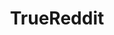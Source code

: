 ---
title: TrueReddit
crosslinks:
- goodlongposts
- ConcentrationOfWealth
- politics
- news
- AskHistorians
- worldnews
- Drama
- The_Donald
- ShitAmericansSay
- shills
- xkcd
- self
- modded
- LateStageCapitalism
- ShitRedditSays
- conspiracy
- HowHumanBeingsWork
- IAmA
- AskReddit
---